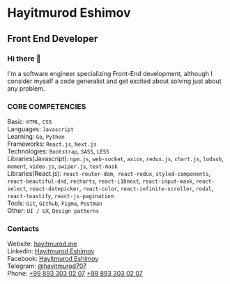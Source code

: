 # Hayitmurod Eshimov
## Front End Developer
### Hi there 👋
I'm a software engineer specializing Front-End development, although I consider myself a code generalist and get excited about solving just about any problem.

### CORE COMPETENCIES
Basic: `HTML`, `CSS`</br>
Languages: `Javascript` </br>
Learning: `Go`, `Python` <br>
Frameworks: `React.js`, `Next.js`</br>
Technologies: `Bootstrap`, `SASS`, `LESS`</br>
Libraries(Javascript): `npm.js`, `web-socket`, `axios`, `redux.js`, `chart.js`, `lodash`, `moment`, `video.js`, `swiper.js`, `text-mask`</br>
Libraries(React.js): `react-router-dom`,` react-redux`, `styled-components`, `react-beautiful-dnd`, `recharts`, `react-i18next`, `react-input-mask`, `react-select`, `react-datepicker`, `react-color`, `react-infinite-scroller`, `rodal`, `react-toastify`, `react-js-pagination`</br>
Tools: `Git`, `Github`, `Figma`, `Postman`</br>
Other: `UI / UX`, `Design patterns`</br>

### Contacts
Website: <a href="https://hayitmurod.me" target="_blank" rel="noopener">hayitmurod.me</a></br>
Linkedin:  <a href="https://www.linkedin.com/in/hayitmurod-eshimov-29b0b1207/" target="_blank" rel="noopener">Hayitmurod Eshimov</a></br>
Facebook: <a href="https://www.facebook.com/hayitmurod.eshimov" target="_blank" rel="noopener">Hayitmurod Eshimov</a></br>
Telegram: <a href="https://t.me/hayitmurod707">@hayitmurod707</a></br>
Phone: [+99 893 303 02 07](tel:998933030207) <a href="tel:998933030207">+99 893 303 02 07</a>